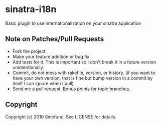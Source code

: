 sinatra-i18n
============

Basic plugin to use internationalization on your sinatra application

Note on Patches/Pull Requests
-----------------------------
 
* Fork the project.
* Make your feature addition or bug fix.
* Add tests for it. This is important so I don't break it in a
  future version unintentionally.
* Commit, do not mess with rakefile, version, or history.
  (if you want to have your own version, that is fine but bump version in a commit by itself I can ignore when I pull)
* Send me a pull request. Bonus points for topic branches.

Copyright 
---------

Copyright (c) 2010 Sinefunc. See LICENSE for details.
